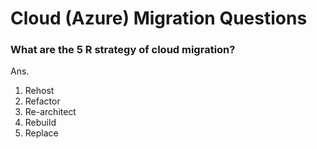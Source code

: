 # Cloud (Azure) Migration Questions

### What are the 5 R strategy of cloud migration?

Ans.
1. Rehost
2. Refactor
3. Re-architect
4. Rebuild
5. Replace

### 